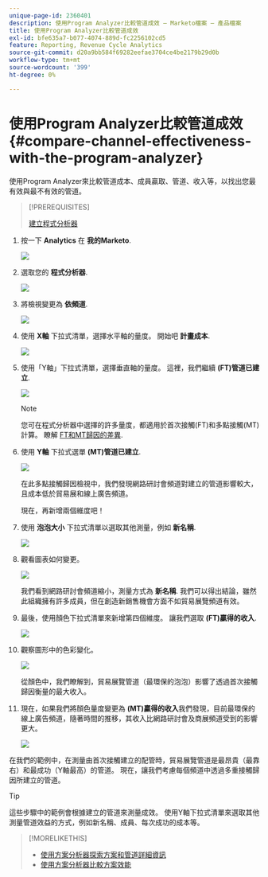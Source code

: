 ```yaml
---
unique-page-id: 2360401
description: 使用Program Analyzer比較管道成效 — Marketo檔案 — 產品檔案
title: 使用Program Analyzer比較管道成效
exl-id: bfe635a7-b077-4074-889d-fc2256102cd5
feature: Reporting, Revenue Cycle Analytics
source-git-commit: d20a9bb584f69282eefae3704ce4be2179b29d0b
workflow-type: tm+mt
source-wordcount: '399'
ht-degree: 0%

---
```


# 使用Program Analyzer比較管道成效 {#compare-channel-effectiveness-with-the-program-analyzer}

使用Program Analyzer來比較管道成本、成員贏取、管道、收入等，以找出您最有效與最不有效的管道。

>[!PREREQUISITES]
>
>[建立程式分析器](/help/marketo/product-docs/reporting/revenue-cycle-analytics/program-analytics/create-a-program-analyzer.md)

1. 按一下 **Analytics** 在 **我的Marketo**.

   ![](assets/image2014-9-17-18-3a36-3a13.png)

1. 選取您的 **程式分析器**.

   ![](assets/image2014-9-17-18-3a36-3a40.png)

1. 將檢視變更為 **依頻道**.

   ![](assets/image2014-9-17-18-3a36-3a59.png)

1. 使用 **X軸** 下拉式清單，選擇水平軸的量度。 開始吧 **計畫成本**.

   ![](assets/image2014-9-17-18-3a37-3a7.png)

1. 使用「Y軸」下拉式清單，選擇垂直軸的量度。 這裡，我們繼續 **(FT)管道已建立**.

   ![](assets/image2014-9-17-18-3a37-3a50.png)

   >[!NOTE]
   >
   >您可在程式分析器中選擇的許多量度，都適用於首次接觸(FT)和多點接觸(MT)計算。 瞭解 [FT和MT歸因的差異](/help/marketo/product-docs/reporting/revenue-cycle-analytics/revenue-tools/attribution/understanding-attribution.md).

1. 使用 **Y軸** 下拉式選單 **(MT)管道已建立**.

   ![](assets/image2014-9-17-18-3a39-3a5.png)

   在此多點接觸歸因檢視中，我們發現網路研討會頻道對建立的管道影響較大，且成本低於貿易展和線上廣告頻道。

   現在，再新增兩個維度吧！

1. 使用 **泡泡大小** 下拉式清單以選取其他測量，例如 **新名稱**.

   ![](assets/image2014-9-17-18-3a39-3a36.png)

1. 觀看圖表如何變更。

   ![](assets/image2014-9-17-18-3a39-3a55.png)

   我們看到網路研討會頻道縮小，測量方式為 **新名稱**. 我們可以得出結論，雖然此組織擁有許多成員，但在創造新銷售機會方面不如貿易展覽頻道有效。

1. 最後，使用顏色下拉式清單來新增第四個維度。 讓我們選取 **(FT)贏得的收入**.

   ![](assets/image2014-9-17-18-3a41-3a7.png)

1. 觀察圖形中的色彩變化。

   ![](assets/image2014-9-17-18-3a41-3a19.png)

   從顏色中，我們瞭解到，貿易展覽管道（最環保的泡泡）影響了透過首次接觸歸因衡量的最大收入。

1. 現在，如果我們將顏色量度變更為 **(MT)贏得的收入**&#x200B;我們發現，目前最環保的線上廣告頻道，隨著時間的推移，其收入比網路研討會及商展頻道受到的影響更大。

   ![](assets/image2014-9-17-18-3a41-3a40.png)

在我們的範例中，在測量由首次接觸建立的配管時，貿易展覽管道是最昂貴（最靠右）和最成功（Y軸最高）的管道。 現在，讓我們考慮每個頻道中透過多重接觸歸因所建立的管道。

>[!TIP]
>
>這些步驟中的範例會根據建立的管道來測量成效。 使用Y軸下拉式清單來選取其他測量管道效益的方式，例如新名稱、成員、每次成功的成本等。

>[!MORELIKETHIS]
>
>* [使用方案分析器探索方案和管道詳細資訊](/help/marketo/product-docs/reporting/revenue-cycle-analytics/program-analytics/explore-program-and-channel-details-with-the-program-analyzer.md)
>* [使用方案分析器比較方案效能](/help/marketo/product-docs/reporting/revenue-cycle-analytics/program-analytics/compare-program-effectiveness-with-the-program-analyzer.md)

